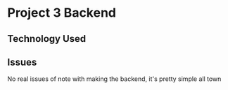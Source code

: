 # Project 3 Backend

## Technology Used

## Issues

No real issues of note with making the backend, it's pretty simple all town
